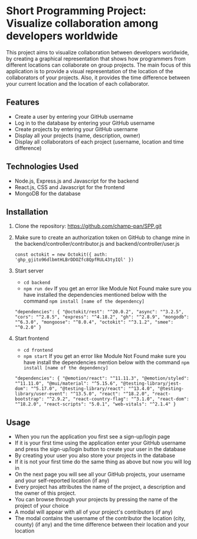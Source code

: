 # Short Programming Project: Visualize collaboration among developers worldwide

This project aims to visualize collaboration between developers worldwide, by creating a graphical representation that shows how 
programmers from different locations can collaborate on group projects. The main focus of this application is to provide a visual representation of the 
location of the collaborators of your projects. Also, it provides the time difference between your current location and the location of each collaborator.

## Features

- Create a user by entering your GitHub username
- Log in to the database by entering your GitHub username
- Create projects by entering your GitHub username
- Display all your projects (name, description, owner)
- Display all collaborators of each project (username, location and time difference)

## Technologies Used

- Node.js, Express.js and Javascript for the backend
- React.js, CSS and Javascript for the frontend
- MongoDB for the database

## Installation

1. Clone the repository: https://github.com/champ-pan/SPP.git
2. Make sure to create an authorization token on GitHub to change mine in the backend/controller/contributor.js and backend/controller/user.js
   
   `const octokit = new Octokit({
    auth: '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'
   })`
   
4. Start server
   - `cd backend`
   - `npm run dev`
   If you get an error like Module Not Found make sure you have installed the dependencies mentioned below with the command `npm install [name of the dependency]`

   `"dependencies": {
    "@octokit/rest": "^20.0.2",
    "async": "^3.2.5",
    "cors": "^2.8.5",
    "express": "^4.18.2",
    "gh": "^2.8.9",
    "mongodb": "^6.3.0",
    "mongoose": "^8.0.4",
    "octokit": "^3.1.2",
    "smee": "^0.2.0"
  }`
5. Start frontend
   - `cd frontend`
   - `npm start`
     If you get an error like Module Not Found make sure you have install the dependencies mention below with the command `npm install [name of the dependency]`
  
   `"dependencies": {
    "@emotion/react": "^11.11.3",
    "@emotion/styled": "^11.11.0",
    "@mui/material": "^5.15.6",
    "@testing-library/jest-dom": "^5.17.0",
    "@testing-library/react": "^13.4.0",
    "@testing-library/user-event": "^13.5.0",
    "react": "^18.2.0",
    "react-bootstrap": "^2.9.2",
    "react-country-flag": "^3.1.0",
    "react-dom": "^18.2.0",
    "react-scripts": "5.0.1",
    "web-vitals": "^2.1.4"
  }`


## Usage

- When you run the application you first see a sign-up/login page
- If it is your first time using the application enter your GitHub username and press the sign-up/login button to create your user in the database
- By creating your user you also store your projects in the database
- If it is not your first time do the same thing as above but now you will log in
- On the next page you will see all your GitHub projects, your username and your self-reported location (if any)
- Every project has attributes the name of the project, a description and the owner of this project.
- You can browse through your projects by pressing the name of the project of your choice
- A modal will appear with all of your project's contributors (if any)
- The modal contains the username of the contributor the location (city, county) (if any) and the time difference between their location and your location
